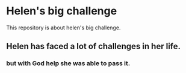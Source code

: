 # Helen's big challenge
This repository is about helen's big challenge.

## Helen has faced a lot of challenges in her life.

### but with God help she was able to pass it.
